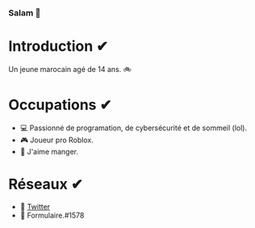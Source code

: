 ### Salam 👋
# Introduction ✔
Un jeune marocain agé de 14 ans. 🚲

# Occupations ✔
- 💻 Passionné de programation, de cybersécurité et de sommeil (lol).
- 🎮 Joueur pro Roblox.
- 🍩 J'aime manger.

# Réseaux ✔
- 🎈 <a href="https://https://twitter.com/REDA_AMEZ">Twitter</a> 
- 🎈 Formulaire.#1578 
